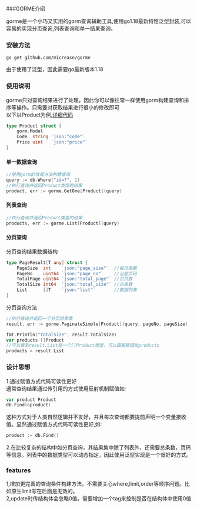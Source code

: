 
###GORME介绍

gorme是一个小巧又实用的gorm查询辅助工具,使用go1.18最新特性泛型封装,可以容易的实现分页查询,列表查询和单一结果查询。
### 安装方法
```
go get github.com/micrease/gorme
```
由于使用了泛型，因此需要go最新版本1.18  
### 使用说明
gorme只对查询结果进行了处理，因此你可以像往常一样使用gorm构建查询和排序等操作。只需要对获取结果进行很小的修改即可  
以下以Product为例,[详细代码](https://github.com/micrease/gorme/blob/master/example/example.go)
```go
type Product struct {
	gorm.Model
	Code  string `json:"code"`
	Price uint   `json:"price"`
}
```
#### 单一数据查询
```go
//使用gorm的常规方法构建查询
query := db.Where("id=?", 1)
//执行查询并返回Product类型的结果
product, err := gorme.GetOne[Product](query)
```

#### 列表查询
```go
//执行查询并返回Product类型的结果
products, err := gorme.List[Product](query)
```

#### 分页查询
分页查询结果数据结构
```go
type PageResult[T any] struct {
	PageSize  int    `json:"page_size"`  //每页条数
	PageNo    uint64 `json:"page_no"`    //当前页码
	TotalPage uint64 `json:"total_page"` //总页数
	TotalSize int64  `json:"total_size"` //总条数
	List      []T    `json:"list"`       //数据列表
}
```
分页查询方法
```go
//执行查询并返回一个分页结果集
result, err := gorme.PaginateSimple[Product](query, pageNo, pageSize)

fmt.Println("totalSize", result.TotalSize)
var products []Product
//可以看到result.List是一个[]Product类型，可以直接赋值给products
products = result.List
```
### 设计思想
1.通过赋值方式代码可读性更好  
通常查询结果通过传引用的方式使用反射机制赋值如:
```go
var product Product
db.Find(&product)
```
这种方式对于人类自然逻辑并不友好，并且每次查询都要提前声明一个变量接收值。显然通过赋值方式代码可读性更好,如:
```go
product := db.Find()
```
2.在比较复杂的结构中如分页查询，其结果集中除了列表外，还需要总条数，页码等信息。列表中的数据类型可以动态指定，因此使用泛型实现是一个很好的方式。

### features
1,增加更完善的查询条件构建方法。不需要关心where,limit,order等顺序问题。比如原生limit写在后面是无效的。  
2,update时传结构体会忽略0值。需要增加一个tag来控制是否在结构体中使用0值
